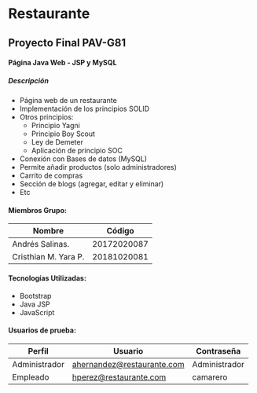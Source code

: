 # Restaurante
## Proyecto Final PAV-G81

#### Página Java Web - JSP y MySQL
##### Descripción 

- Página web de un restaurante
- Implementación de los principios SOLID
- Otros principios:
	- Principio Yagni
	- Principio Boy Scout
	- Ley de Demeter
	- Aplicación de principio SOC
- Conexión con Bases de datos (MySQL)
- Permite añadir productos (solo administradores)
- Carrito de compras
- Sección de blogs (agregar, editar y eliminar)
- Etc
	  


#### Miembros Grupo:
Nombre  | Código
------------- | -------------
Andrés Salinas.  | 20172020087
Cristhian M. Yara P.  | 20181020081 
 

#### Tecnologías Utilizadas:
- Bootstrap
- Java JSP
- JavaScript


#### Usuarios de prueba:
Perfil| Usuario | Contraseña
------------- |------------- | -------------
Administrador | ahernandez@restaurante.com  | Administrador|
Empleado | hperez@restaurante.com | camarero

